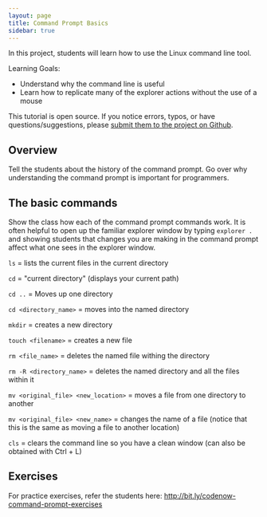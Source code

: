 ```yaml
---
layout: page
title: Command Prompt Basics
sidebar: true
---
```


In this project, students will learn how to use the Linux command line tool.

Learning Goals:

* Understand why the command line is useful
* Learn how to replicate many of the explorer actions without the use of a mouse

<div class="note">
<p>This tutorial is open source. If you notice errors, typos, or have questions/suggestions, please <a href="https://github.com/CodeNowOrg/codenoworg.github.io">submit them to the project on Github</a>.</p>
</div>

## Overview

Tell the students about the history of the command prompt. Go over why understanding the command prompt is important for programmers.


## The basic commands

Show the class how each of the command prompt commands work. It is often helpful to open up the familiar explorer window by typing `explorer .` and showing students that changes you are making in the command prompt affect what one sees in the explorer window.

`ls` = lists the current files in the current directory

`cd` = "current directory" (displays your current path)

`cd ..` = Moves up one directory

`cd <directory_name>` = moves into the named directory

`mkdir` = creates a new directory

`touch <filename>` = creates a new file

`rm <file_name>` = deletes the named file withing the directory

`rm -R <directory_name>` = deletes the named directory and all the files within it

`mv <original_file> <new_location>` = moves a file from one directory to another

`mv <original_file> <new_name>` = changes the name of a file (notice that this is the same as moving a file to another location)

`cls` = clears the command line so you have a clean window (can also be obtained with Ctrl + L)

## Exercises

For practice exercises, refer the students here: http://bit.ly/codenow-command-prompt-exercises

